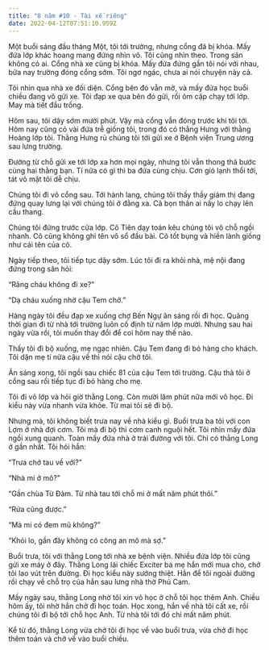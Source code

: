 ```yaml
---
title: "8 năm #10 - Tài xế riêng"
date: 2022-04-12T07:51:10.959Z
---
```


Một buổi sáng đầu tháng Một, tôi tới trường, nhưng cổng đã bị khóa. Mấy đứa lớp khác hoang mang đứng nhìn vô. Tôi cũng nhìn theo. Trong sân không có ai. Cổng nhà xe cũng bị khóa. Mấy đứa đứng gần tôi nói với nhau, bữa nay trường đóng cổng sớm. Tôi ngơ ngác, chưa ai nói chuyện này cả.

Tôi nhìn qua nhà xe đối diện. Cổng bên đó vẫn mở, và mấy đứa học buổi chiều đang vô gửi xe. Tôi đạp xe qua bên đó gửi, rồi ôm cặp chạy tới lớp. May mà tiết đầu trống.

Hôm sau, tôi dậy sớm mười phút. Vậy mà cổng vẫn đóng trước khi tôi tới. Hôm nay cũng có vài đứa trễ giống tôi, trong đó có thằng Hưng với thằng Hoàng lớp tôi. Thằng Hưng rủ chúng tôi tới gửi xe ở Bệnh viện Trung ương sau lưng trường.

Đường từ chỗ gửi xe tới lớp xa hơn mọi ngày, nhưng tôi vẫn thong thả bước cùng hai thằng bạn. Tí nữa có gì thì ba đứa cùng chịu. Cơn gió lạnh thổi tới, tát vô mặt tôi dễ chịu.

Chúng tôi đi vô cổng sau. Tới hành lang, chúng tôi thấy thầy giám thị đang đứng quay lưng lại với chúng tôi ở đằng xa. Cả bọn thân ai nấy lo chạy lên cầu thang.

Chúng tôi đứng trước cửa lớp. Cô Tiên dạy toán kêu chúng tôi vô chỗ ngồi nhanh. Cô cũng không ghi tên vô sổ đầu bài. Cô tốt bụng và hiền lành giống như cái tên của cô.

Ngày tiếp theo, tôi tiếp tục dậy sớm. Lúc tôi đi ra khỏi nhà, mệ nội đang đứng trong sân hỏi:

“Răng cháu không đi xe?”

“Dạ cháu xuống nhờ cậu Tem chở.”

Hàng ngày tôi đều đạp xe xuống chợ Bến Ngự ăn sáng rồi đi học. Quãng thời gian đi từ nhà tới trường luôn cố định từ năm lớp mười. Nhưng sau hai ngày vừa rồi, tôi muốn thay đổi để coi hôm nay thế nào.

Thấy tôi đi bộ xuống, mẹ ngạc nhiên. Cậu Tem đang đi bỏ hàng cho khách. Tôi dặn mẹ tí nữa cậu về thì nói cậu chờ tôi.

Ăn sáng xong, tôi ngồi sau chiếc 81 của cậu Tem tới trường. Cậu thả tôi ở cổng sau rồi tiếp tục đi bỏ hàng cho mẹ.

Tôi đi vô lớp và hỏi giờ thằng Long. Còn mười lăm phút nữa mới vô học. Đi kiểu này vừa nhanh vừa khỏe. Từ mai tôi sẽ đi bộ.

Nhưng mà, tôi không biết trưa nay về nhà kiểu gì. Buổi trưa ba tôi với con Lợm ở nhà đợi cơm. Tôi mà đi bộ thì cơm canh nguội hết. Tôi nhìn mấy đứa ngồi xung quanh. Toàn mấy đứa nhà ở trái đường với tôi. Chỉ có thằng Long ở gần nhất. Tôi hỏi hắn:

“Trưa chở tau về với?”

“Nhà mi ở mô?”

“Gần chùa Từ Đàm. Từ nhà tau tới chỗ mi ở mất năm phút thôi.”

“Rứa cũng được.”

“Mà mi có đem mũ không?”

“Khỏi lo, gần đây không có công an mô mà sợ.”

Buổi trưa, tôi với thằng Long tới nhà xe bệnh viện. Nhiều đứa lớp tôi cũng gửi xe máy ở đây. Thằng Long lái chiếc Exciter ba mẹ hắn mới mua cho, chở tôi lao vút trên đường. Đi học kiểu này sướng thiệt. Hắn để tôi ngoài đường rồi chạy về chỗ trọ của hắn sau lưng nhà thờ Phú Cam.

Mấy ngày sau, thằng Long nhờ tôi xin vô học ở chỗ tôi học thêm Anh. Chiều hôm ấy, tôi nhờ hắn chở đi học toán. Học xong, hắn về nhà tôi cất xe, rồi chúng tôi đi bộ tới chỗ học Anh. Từ nhà tôi tới đó chỉ mất năm phút.

Kể từ đó, thằng Long vừa chở tôi đi học về vào buổi trưa, vừa chở đi học thêm toán và chở về vào buổi chiều.
